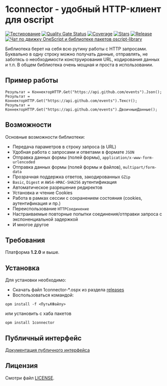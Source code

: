# 1connector - удобный HTTP-клиент для oscript

[![Тестирование](https://github.com/vbondarevsky/1connector/actions/workflows/tests.yml/badge.svg?branch=master&event=push)](https://github.com/vbondarevsky/1connector/actions/workflows/tests.yml)
[![Quality Gate Status](https://sonar.openbsl.ru/api/project_badges/measure?project=1connector&metric=alert_status)](https://sonar.openbsl.ru/dashboard?id=1connector)
[![Coverage](https://sonar.openbsl.ru/api/project_badges/measure?project=1connector&metric=coverage)](https://sonar.openbsl.ru/dashboard?id=1connector)
[![Stars](https://img.shields.io/github/stars/vbondarevsky/1connector.svg?label=Github%20%E2%98%85&a)](https://github.com/vbondarevsky/1connector/stargazers)
[![Release](https://img.shields.io/github/tag/vbondarevsky/1connector.svg?label=Last%20release&a)](https://github.com/vbondarevsky/1connector/releases)
[![Чат по движку OneScript и библиотеке пакетов oscript-library](https://github.com/Patrolavia/telegram-badge/blob/master/chat.svg)](https://t.me/oscript_library)

Библиотека берет на себя всю рутину работы с HTTP запросами. 
Буквально в одну строку можно получать данные, отправлять, не заботясь о необходимости конструирования URL, кодирования данных и т.п. 
В общем библиотека очень мощная и проста в использовании.

## Пример работы
```bsl
Результат = КоннекторHTTP.Get("https://api.github.com/events").Json();
Результат = КоннекторHTTP.Get("https://api.github.com/events").Текст();
Результат = КоннекторHTTP.Get("https://api.github.com/events").ДвоичныеДанные();
```

## Возможности
Основные возможности библиотеки:
- Передача параметров в строку запроса (в URL)
- Удобная работа с запросами и ответами в формате `JSON`
- Отправка данных формы (полей формы), `application/x-www-form-urlencoded`
- Отправка данных формы (полей формы и файлов), `multipart/form-data`
- Прозрачная поддержка ответов, закодированных `GZip`
- `Basic`, `Digest` и `AWS4-HMAC-SHA256` аутентификация
- Автоматическое разрешение редиректов
- Установка и чтение Cookies
- Работа в рамках сессии с сохранением состояния (cookies, аутентификация и пр.)
- Переиспользование `HTTPСоединение`
- Настраиваемые повторные попытки соединения/отправки запроса с экспоненциальной задержкой
- И многое другое

## Требования
Платформа **1.2.0** и выше.

## Установка

Для установки необходимо:
* Скачать файл 1connector-*.ospx из раздела [releases](https://github.com/vbondarevsky/1connector/releases)
* Воспользоваться командой:

```
opm install -f <ПутьКФайлу>
```
или установить с хаба пакетов

```
opm install 1connector
```

## Публичный интерфейс

[Документация публичного интерфейса](https://github.com/vbondarevsky/1connector/blob/master/docs/README.md)

## Лицензия

Смотри файл [LICENSE](https://github.com/vbondarevsky/1connector/blob/develop/LICENSE).
